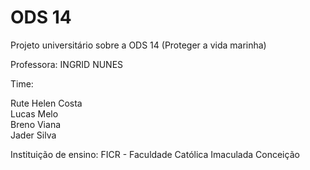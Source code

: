<h1>ODS 14</h1>
<p>Projeto universitário sobre a ODS 14 (Proteger a vida marinha)</p>

<p>Professora: INGRID NUNES</p>
<p>Time:</p>
<p>Rute Helen Costa <br> Lucas Melo <br> Breno Viana <br> Jader Silva</p>
<p>Instituição de ensino: FICR - Faculdade Católica Imaculada Conceição</p>
